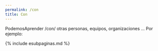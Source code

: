 ```yaml
---
permalink: /con
title: Con
---
```

PodemosAprender /con/ otras personas, equipos, organizaciones ... Por ejemplo:

{% include esubpaginas.md %}


